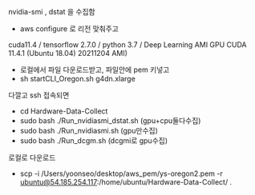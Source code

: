 nvidia-smi , dstat 을 수집함

- aws configure 로 리전 맞춰주고

cuda11.4 /
tensorflow 2.7.0 /
python 3.7 /
Deep Learning AMI GPU CUDA 11.4.1 (Ubuntu 18.04) 20211204 AMI)

- 로컬에서 파일 다운로드받고, 파일안에 pem 키넣고
- sh startCLI_Oregon.sh g4dn.xlarge

다깔고 ssh 접속되면
- cd Hardware-Data-Collect
- sudo bash ./Run_nvidiasmi_dstat.sh (gpu+cpu둘다수집)
- sudo bash ./Run_nvidiasmi.sh (gpu만수집)
- sudo bash ./Run_dcgm.sh (dcgmi로 gpu수집)

로컬로 다운로드
- scp -i /Users/yoonseo/desktop/aws_pem/ys-oregon2.pem -r ubuntu@54.185.254.117:/home/ubuntu/Hardware-Data-Collect/ .
